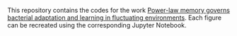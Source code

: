 This repository contains the codes for the work [Power-law memory governs bacterial adaptation and learning in fluctuating environments](https://www.biorxiv.org/content/10.1101/2025.04.26.650739v1). Each figure can be recreated using the corresponding Jupyter Notebook.
